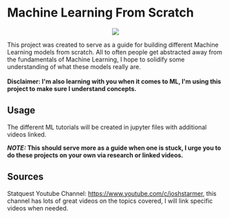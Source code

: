# Machine Learning From Scratch
<p align="center">
  <img src = "https://user-images.githubusercontent.com/94305488/143724601-5a48bdb0-47f1-4bec-b09f-7adc486e459d.png"></img>
</p>

This project was created to serve as a guide for building different Machine Learning models from scratch. All to often people get abstracted away from the fundamentals of Machine Learning, 
  I hope to solidify some understanding of what these models really are.
<br/>
<br/>
**Disclaimer: I'm also learning with you when it comes to ML, I'm using this project to make sure I understand concepts.**

## Usage
The different ML tutorials will be created in jupyter files with additional videos linked.
<br/>

**_NOTE:_  This should serve more as a guide when one is stuck, I urge you to do these projects on your own via research or linked videos.**

## Sources
Statquest Youtube Channel: https://www.youtube.com/c/joshstarmer, this channel has lots of great videos on the topics covered, I will link specific videos when needed.
